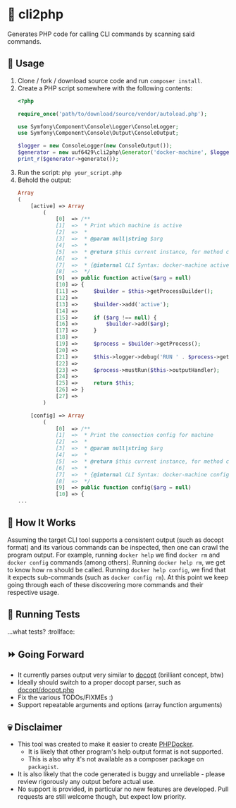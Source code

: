 # :unicorn: cli2php
Generates PHP code for calling CLI commands by scanning said commands.

## :rainbow: Usage
1. Clone / fork / download source code and run `composer install`.
2. Create a PHP script somewhere with the following contents:
   ```php
   <?php

   require_once('path/to/download/source/vendor/autoload.php');

   use Symfony\Component\Console\Logger\ConsoleLogger;
   use Symfony\Component\Console\Output\ConsoleOutput;

   $logger = new ConsoleLogger(new ConsoleOutput());
   $generator = new uuf6429\cli2php\Generator('docker-machine', $logger);
   print_r($generator->generate());
   ```
3. Run the script: `php your_script.php`
4. Behold the output:
   ```php
   Array
   (
       [active] => Array
           (
               [0]  => /**
               [1]  =>  * Print which machine is active
               [2]  =>  *
               [3]  =>  * @param null|string $arg
               [4]  =>  *
               [5]  =>  * @return $this current instance, for method chaining
               [6]  =>  *
               [7]  =>  * {@internal CLI Syntax: docker-machine active [OPTIONS] [arg...]}
               [8]  =>  */
               [9]  => public function active($arg = null)
               [10] => {
               [11] =>     $builder = $this->getProcessBuilder();
               [12] =>
               [13] =>     $builder->add('active');
               [14] =>
               [15] =>     if ($arg !== null) {
               [16] =>         $builder->add($arg);
               [17] =>     }
               [18] =>
               [19] =>     $process = $builder->getProcess();
               [20] =>
               [21] =>     $this->logger->debug('RUN ' . $process->getCommandLine());
               [22] =>
               [23] =>     $process->mustRun($this->outputHandler);
               [24] =>
               [25] =>     return $this;
               [26] => }
               [27] =>
           )

       [config] => Array
           (
               [0]  => /**
               [1]  =>  * Print the connection config for machine
               [2]  =>  *
               [3]  =>  * @param null|string $arg
               [4]  =>  *
               [5]  =>  * @return $this current instance, for method chaining
               [6]  =>  *
               [7]  =>  * {@internal CLI Syntax: docker-machine config [OPTIONS] [arg...]}
               [8]  =>  */
               [9]  => public function config($arg = null)
               [10] => {
   ...
   ```

## :hankey: How It Works
Assuming the target CLI tool supports a consistent output (such as docopt format) and its various commands can be inspected, then one can crawl the program output.
For example, running `docker help` we find `docker rm` and `docker config` commands (among others).
Running `docker help rm`, we get to know how `rm` should be called.
Running `docker help config`, we find that it expects sub-commands (such as `docker config rm`).
At this point we keep going through each of these discovering more commands and their respective usage.

## :monkey: Running Tests
...what tests? :trollface:

## :fast_forward: Going Forward
- It currently parses output very similar to [docopt](http://docopt.org/) (brilliant concept, btw)
- Ideally should switch to a proper docopt parser, such as [docopt/docopt.php](https://github.com/docopt/docopt.php)
- Fix the various TODOs/FIXMEs :)
- Support repeatable arguments and options (array function arguments)

## :skull: Disclaimer
- This tool was created to make it easier to create [PHPDocker](https://github.com/uuf6429/PHPDocker).
  - It is likely that other program's help output format is not supported.
  - This is also why it's not available as a composer package on `packagist`.
- It is also likely that the code generated is buggy and unreliable - please review rigorously any output before actual use.
- No support is provided, in particular no new features are developed. Pull requests are still welcome though, but expect low priority.
